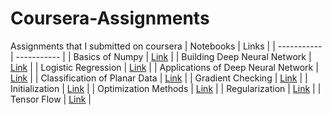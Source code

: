 # Coursera-Assignments
Assignments that I submitted on coursera
| Notebooks   | Links       |
| ----------- | ----------- |
| Basics of Numpy   | [Link](https://github.com/den12reys/Coursera-Assignments/blob/main/Neural%20Networks%20and%20Deep%20Learning/Python_Basics_With_Numpy_v3a.ipynb)       |
| Building Deep Neural Network   | [Link](https://github.com/den12reys/Coursera-Assignments/blob/main/Neural%20Networks%20and%20Deep%20Learning/Building_your_Deep_Neural_Network_Step_by_Step_v8a.ipynb) |
| Logistic Regression   | [Link](https://github.com/den12reys/Coursera-Assignments/blob/main/Neural%20Networks%20and%20Deep%20Learning/Logistic_Regression_with_a_Neural_Network_mindset_v6a.ipynb)        |
| Applications of Deep Neural Network   | [Link](https://github.com/den12reys/Coursera-Assignments/blob/main/Neural%20Networks%20and%20Deep%20Learning/Deep%2BNeural%2BNetwork%2B-%2BApplication%2Bv8.ipynb)       |
| Classification of Planar Data   | [Link](https://github.com/den12reys/Coursera-Assignments/blob/main/Neural%20Networks%20and%20Deep%20Learning/Planar_data_classification_with_onehidden_layer_v6c.ipynb)       |
| Gradient Checking   | [Link](https://github.com/den12reys/Coursera-Assignments/blob/main/Improving%20Deep%20Neural%20Networks%20%2CHyperparameter%20Tuning%2C%20Regularization%20and%20Optimization/Gradient%2BChecking%2Bv1.ipynb)       |
| Initialization   | [Link](https://github.com/den12reys/Coursera-Assignments/blob/main/Improving%20Deep%20Neural%20Networks%20%2CHyperparameter%20Tuning%2C%20Regularization%20and%20Optimization/Initialization.ipynb)       |
| Optimization Methods   | [Link](https://github.com/den12reys/Coursera-Assignments/blob/main/Improving%20Deep%20Neural%20Networks%20%2CHyperparameter%20Tuning%2C%20Regularization%20and%20Optimization/Optimization_methods_v1b.ipynb)       |
| Regularization   | [Link](https://github.com/den12reys/Coursera-Assignments/blob/main/Improving%20Deep%20Neural%20Networks%20%2CHyperparameter%20Tuning%2C%20Regularization%20and%20Optimization/Regularization_v2a.ipynb)       |
| Tensor Flow   | [Link](https://github.com/den12reys/Coursera-Assignments/blob/main/Improving%20Deep%20Neural%20Networks%20%2CHyperparameter%20Tuning%2C%20Regularization%20and%20Optimization/TensorFlow_Tutorial_v3b.ipynb)       |
